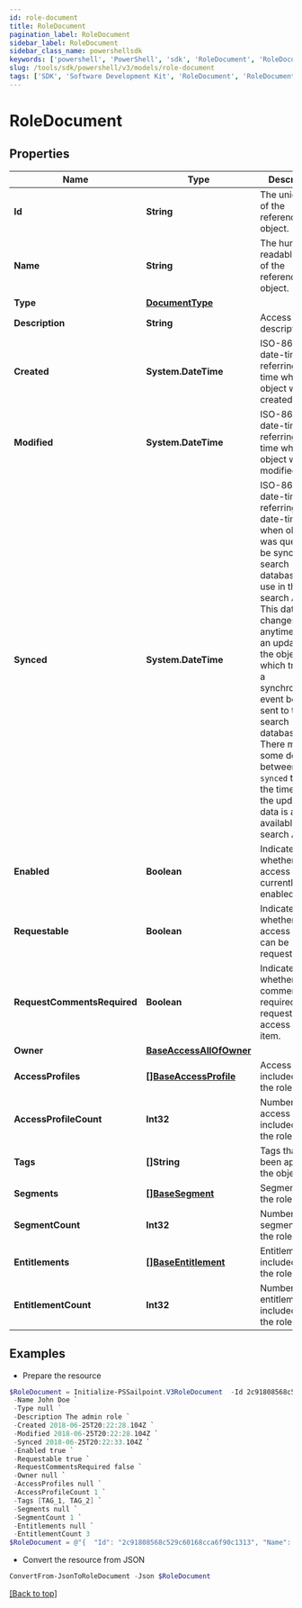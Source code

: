 ```yaml
---
id: role-document
title: RoleDocument
pagination_label: RoleDocument
sidebar_label: RoleDocument
sidebar_class_name: powershellsdk
keywords: ['powershell', 'PowerShell', 'sdk', 'RoleDocument', 'RoleDocument'] 
slug: /tools/sdk/powershell/v3/models/role-document
tags: ['SDK', 'Software Development Kit', 'RoleDocument', 'RoleDocument']
---
```



# RoleDocument

## Properties

Name | Type | Description | Notes
------------ | ------------- | ------------- | -------------
**Id** | **String** | The unique ID of the referenced object. | [required]
**Name** | **String** | The human readable name of the referenced object. | [required]
**Type** | [**DocumentType**](document-type) |  | [required]
**Description** | **String** | Access item's description. | [optional] 
**Created** | **System.DateTime** | ISO-8601 date-time referring to the time when the object was created. | [optional] 
**Modified** | **System.DateTime** | ISO-8601 date-time referring to the time when the object was last modified. | [optional] 
**Synced** | **System.DateTime** | ISO-8601 date-time referring to the date-time when object was queued to be synced into search database for use in the search API.   This date-time changes anytime there is an update to the object, which triggers a synchronization event being sent to the search database.  There may be some delay between the `synced` time and the time when the updated data is actually available in the search API.  | [optional] 
**Enabled** | **Boolean** | Indicates whether the access item is currently enabled. | [optional] [default to $false]
**Requestable** | **Boolean** | Indicates whether the access item can be requested. | [optional] [default to $true]
**RequestCommentsRequired** | **Boolean** | Indicates whether comments are required for requests to access the item. | [optional] [default to $false]
**Owner** | [**BaseAccessAllOfOwner**](base-access-all-of-owner) |  | [optional] 
**AccessProfiles** | [**[]BaseAccessProfile**](base-access-profile) | Access profiles included with the role. | [optional] 
**AccessProfileCount** | **Int32** | Number of access profiles included with the role. | [optional] 
**Tags** | **[]String** | Tags that have been applied to the object. | [optional] 
**Segments** | [**[]BaseSegment**](base-segment) | Segments with the role. | [optional] 
**SegmentCount** | **Int32** | Number of segments with the role. | [optional] 
**Entitlements** | [**[]BaseEntitlement**](base-entitlement) | Entitlements included with the role. | [optional] 
**EntitlementCount** | **Int32** | Number of entitlements included with the role. | [optional] 

## Examples

- Prepare the resource
```powershell
$RoleDocument = Initialize-PSSailpoint.V3RoleDocument  -Id 2c91808568c529c60168cca6f90c1313 `
 -Name John Doe `
 -Type null `
 -Description The admin role `
 -Created 2018-06-25T20:22:28.104Z `
 -Modified 2018-06-25T20:22:28.104Z `
 -Synced 2018-06-25T20:22:33.104Z `
 -Enabled true `
 -Requestable true `
 -RequestCommentsRequired false `
 -Owner null `
 -AccessProfiles null `
 -AccessProfileCount 1 `
 -Tags [TAG_1, TAG_2] `
 -Segments null `
 -SegmentCount 1 `
 -Entitlements null `
 -EntitlementCount 3
$RoleDocument = @"{  "Id": "2c91808568c529c60168cca6f90c1313", "Name": "John Doe", "Type": null, "Description": "The admin role", "Created": "2018-06-25T20:22:28.104Z", "Modified": "2018-06-25T20:22:28.104Z", "Synced": "2018-06-25T20:22:33.104Z", "Enabled": true, "Requestable": true, "RequestCommentsRequired": false, "Owner": null, "AccessProfiles": null, "AccessProfileCount": "1", "Tags": ["TAG_1", "TAG_2"], "Segments": null, "SegmentCount": "1", "Entitlements": null, "EntitlementCount": "3" }"@
```

- Convert the resource from JSON
```powershell
ConvertFrom-JsonToRoleDocument -Json $RoleDocument
```


[[Back to top]](#) 

